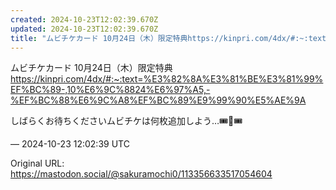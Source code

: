 ```yaml
---
created: 2024-10-23T12:02:39.670Z
updated: 2024-10-23T12:02:39.670Z
title: "ムビチケカード 10月24日（木）限定特典https://kinpri.com/4dx/#:~:text=%E3%82%8A%E3%81%BE%E3%81%99[...]"
---
```


<p>ムビチケカード 10月24日（木）限定特典<br /><a href="https://kinpri.com/4dx/#:~:text=%E3%82%8A%E3%81%BE%E3%81%99%EF%BC%89-,10%E6%9C%8824%E6%97%A5,-%EF%BC%88%E6%9C%A8%EF%BC%89%E9%99%90%E5%AE%9A" target="_blank" rel="nofollow noopener noreferrer" translate="no"><span class="invisible">https://</span><span class="ellipsis">kinpri.com/4dx/#:~:text=%E3%82</span><span class="invisible">%8A%E3%81%BE%E3%81%99%EF%BC%89-,10%E6%9C%8824%E6%97%A5,-%EF%BC%88%E6%9C%A8%EF%BC%89%E9%99%90%E5%AE%9A</span></a></p><p>しばらくお待ちくださいムビチケは何枚追加しよう…🎟️🎫🎟️</p>

&mdash; 2024-10-23 12:02:39 UTC

Original URL: https://mastodon.social/@sakuramochi0/113356633517054604
